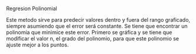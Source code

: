 Regresion Polinomial

Este metodo sirve para predecir valores dentro y fuera del rango graficado, siempre asumiendo que el error será constante. Se tiene que encontrar un polinomia que minimice este error. Primero se gráfica y se tiene que modificar el valor n, el grado del polinomio, para que este polinomio se ajuste mejor a los puntos. 

